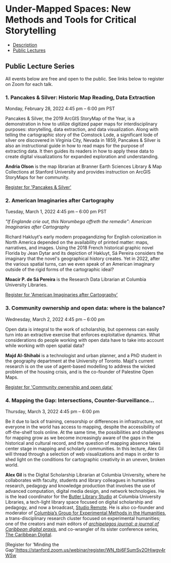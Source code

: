 # Under-Mapped Spaces: New Methods and Tools for Critical Storytelling

- [Description](descriptionworkshop_.md)  
- [Public Lectures](#public-lecture-series)  


## Public Lecture Series
All events below are free and open to the public. See links below to register on Zoom for each talk.

### 1. Pancakes & Silver: Historic Map Reading, Data Extraction
Monday, February 28, 2022
4:45 pm – 6:00 pm PST

Pancakes & Silver, the 2019 ArcGIS StoryMap of the Year, is a demonstration in how to utilize digitized paper maps for interdisciplinary purposes: storytelling, data extraction, and data visualization. Along with telling the cartographic story of the Comstock Lode, a significant lode of silver ore discovered in Virginia City, Nevada in 1859, Pancakes & Silver is also an instructional guide in how to read maps for the purpose of extracting data. It then guides its readers in how to apply these data to create digital visualizations for expanded exploration and understanding.

**Andria Olson** is the map librarian at Branner Earth Sciences Library & Map Collections at Stanford University and provides instruction on ArcGIS StoryMaps for her community.

[Register for 'Pancakes & Silver'](https://stanford.zoom.us/webinar/register/WN_bObnyi9qT5-THHyQPe6ysg)

### 2. American Imaginaries after Cartography
Tuesday, March 1, 2022
4:45 pm – 6:00 pm PST

_"If Englande crie out, this Norumbega offreth the remedie": American Imaginaries after Cartography_

Richard Hakluyt's early modern propagandizing for English colonization in North America depended on the availability of printed matter: maps, narratives, and images. Using the 2018 French historical graphic novel Florida by Jean Dytar and its depiction of Hakluyt, Sá Pereira considers the imaginary that the novel's geographical history creates. Yet in 2022, after the various spatial turns, can we even speak of an American imaginary outside of the rigid forms of the cartographic ideal?

**Moacir P. de Sá Pereira** is the Research Data Librarian at Columbia University Libraries.  

[Register for 'American Imaginaries after Cartography'](https://stanford.zoom.us/webinar/register/WN_TwwthxHxS56zn1-I1t9EeQ)

### 3. Community ownership and open data: where is the balance? 
Wednesday, March 2, 2022
4:45 pm – 6:00 pm

Open data is integral to the work of scholarship, but openness can easily turn into an extractive exercise that enforces exploitative dynamics. What considerations do people working with open data have to take into account while working with open spatial data?

**Majd Al-Shihabi** is a technologist and urban planner, and a PhD student in the geography department at the University of Toronto. Majd's current research is on the use of agent-based modelling to address the wicked problem of the housing crisis, and is the co-founder of Palestine Open Maps.

[Register for 'Community ownership and open data'](https://stanford.zoom.us/webinar/register/WN_oMXFRxJSSj-3GxJf-zfuKQ)

### 4. Mapping the Gap: Intersections, Counter-Surveillance...
Thursday, March 3, 2022
4:45 pm – 6:00 pm

Be it due to lack of training, censorship or differences in infrastructure, not everyone in the world has access to mapping, despite the accessibility of off-the-shelf tools online. At the same time, the possibilities and challenges for mapping grow as we become increasingly aware of the gaps in the historical and cultural record, and the question of mapping absence takes center stage in mapping and scholarly communities. In this lecture, Alex Gil will thread through a selection of web visualizations and maps in order to shed light on the conditions for cartographic creativity in an uneven, broken world.

**Alex Gil** is the Digital Scholarship Librarian at Columbia University, where he collaborates with faculty, students and library colleagues in humanities research, pedagogy and knowledge production that involves the use of advanced computation, digital media design, and network technologies. He is the lead coordinator for the [Butler Library Studio](https://studio.cul.columbia.edu/) at Columbia University Libraries, a tech-light library space focused on digital scholarship and pedagogy, and now a broadcast, [Studio Remote](https://www.twitch.tv/culstudio). He is also co-founder and moderator of [Columbia’s Group for Experimental Methods in the Humanities](http://xpmethod.plaintext.in/), a trans-disciplinary research cluster focused on experimental humanities; one of the creators and main editors of [_archipelagos journal: a journal of Caribbean digital praxis_](http://archipelagosjournal.org/), and co-wrangler of its sister conference series, [The Caribbean Digital](http://caribbeandigitalnyc.net/).

[Register for 'Minding the Gap']https://stanford.zoom.us/webinar/register/WN_tbi6FSumSv2OHiwgv4rWSw
